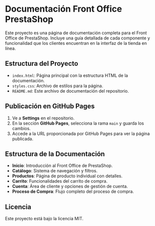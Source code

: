 # Documentación Front Office PrestaShop

Este proyecto es una página de documentación completa para el Front Office de PrestaShop. Incluye una guía detallada de cada componente y funcionalidad que los clientes encuentran en la interfaz de la tienda en línea.

## Estructura del Proyecto

- `index.html`: Página principal con la estructura HTML de la documentación.
- `styles.css`: Archivo de estilos para la página.
- `README.md`: Este archivo de documentación del repositorio.

## Publicación en GitHub Pages

1. Ve a **Settings** en el repositorio.
2. En la sección **GitHub Pages**, selecciona la rama `main` y guarda los cambios.
3. Accede a la URL proporcionada por GitHub Pages para ver la página publicada.

## Estructura de la Documentación

- **Inicio**: Introducción al Front Office de PrestaShop.
- **Catálogo**: Sistema de navegación y filtros.
- **Productos**: Página de producto individual con detalles.
- **Carrito**: Funcionalidades del carrito de compra.
- **Cuenta**: Área de cliente y opciones de gestión de cuenta.
- **Proceso de Compra**: Flujo completo del proceso de compra.

## Licencia

Este proyecto está bajo la licencia MIT.
